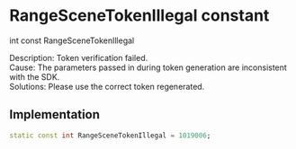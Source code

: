


# RangeSceneTokenIllegal constant







int const RangeSceneTokenIllegal
  




<p>Description: Token verification failed. <br>Cause: The parameters passed in during token generation are inconsistent with the SDK. <br>Solutions: Please use the correct token regenerated.</p>



## Implementation

```dart
static const int RangeSceneTokenIllegal = 1019006;
```







